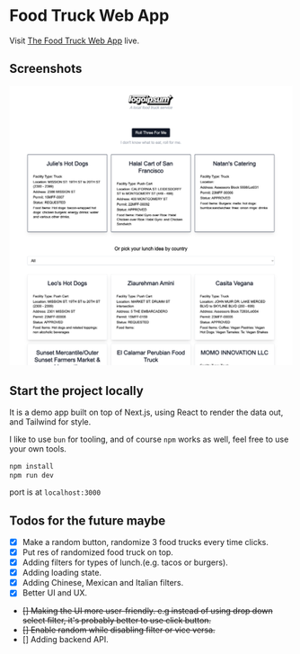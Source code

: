# Food Truck Web App

Visit [The Food Truck Web App](https://food-truck-theta.vercel.app/) live.

## Screenshots

![](public/food-truck.png)

## Start the project locally

It is a demo app built on top of Next.js, using React to render the data out, and Tailwind for style.

I like to use `bun` for tooling, and of course `npm` works as well, feel free to use your own tools.

```
npm install
npm run dev
```

port is at `localhost:3000`

## Todos for the future maybe

- [x] Make a random button, randomize 3 food trucks every time clicks.
- [x] Put res of randomized food truck on top.
- [x] Adding filters for types of lunch.(e.g. tacos or burgers).
- [x] Adding loading state.
- [x] Adding Chinese, Mexican and Italian filters.
- [x] Better UI and UX.
- ~~[] Making the UI more user-friendly. e.g instead of using drop down select filter, it's probably better to use click button.~~
- ~~[] Enable random while disabling filter or vice versa.~~
- [] Adding backend API.
